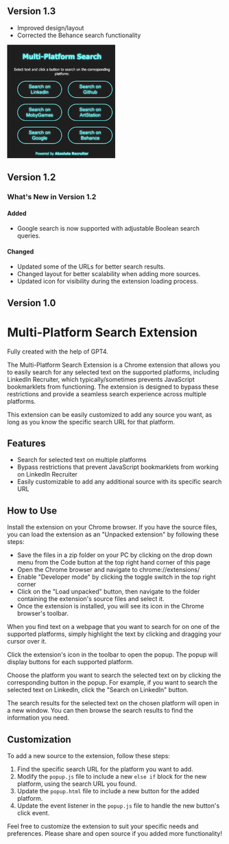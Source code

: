 ## Version 1.3
- Improved design/layout
- Corrected the Behance search functionality

<img src="./screenshot2.png" alt="Extension Screenshot" width="50%" />

## Version 1.2

### What's New in Version 1.2

#### Added
- Google search is now supported with adjustable Boolean search queries.

#### Changed
- Updated some of the URLs for better search results.
- Changed layout for better scalability when adding more sources.
- Updated icon for visibility during the extension loading process.



## Version 1.0
# Multi-Platform Search Extension
Fully created with the help of GPT4.

The Multi-Platform Search Extension is a Chrome extension that allows you to easily search for any selected text on the supported platforms, including LinkedIn Recruiter, which typically/sometimes prevents JavaScript bookmarklets from functioning. The extension is designed to bypass these restrictions and provide a seamless search experience across multiple platforms.

This extension can be easily customized to add any source you want, as long as you know the specific search URL for that platform.

## Features

- Search for selected text on multiple platforms
- Bypass restrictions that prevent JavaScript bookmarklets from working on LinkedIn Recruiter
- Easily customizable to add any additional source with its specific search URL

## How to Use

Install the extension on your Chrome browser. If you have the source files, you can load the extension as an "Unpacked extension" by following these steps:

- Save the files in a zip folder on your PC by clicking on the drop down menu from the Code button at the top right hand corner of this page
- Open the Chrome browser and navigate to chrome://extensions/
- Enable "Developer mode" by clicking the toggle switch in the top right corner
- Click on the "Load unpacked" button, then navigate to the folder containing the extension's source files and select it.
- Once the extension is installed, you will see its icon in the Chrome browser's toolbar.

When you find text on a webpage that you want to search for on one of the supported platforms, simply highlight the text by clicking and dragging your cursor over it.

Click the extension's icon in the toolbar to open the popup. The popup will display buttons for each supported platform.

Choose the platform you want to search the selected text on by clicking the corresponding button in the popup. For example, if you want to search the selected text on LinkedIn, click the "Search on LinkedIn" button.

The search results for the selected text on the chosen platform will open in a new window. You can then browse the search results to find the information you need.


## Customization

To add a new source to the extension, follow these steps:

1. Find the specific search URL for the platform you want to add.
2. Modify the `popup.js` file to include a new `else if` block for the new platform, using the search URL you found.
3. Update the `popup.html` file to include a new button for the added platform.
4. Update the event listener in the `popup.js` file to handle the new button's click event.

Feel free to customize the extension to suit your specific needs and preferences. Please share and open source if you added more functionality!
